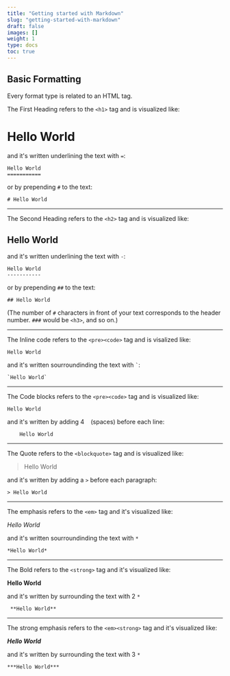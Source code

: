 ```yaml
---
title: "Getting started with Markdown"
slug: "getting-started-with-markdown"
draft: false
images: []
weight: 1
type: docs
toc: true
---
```


## Basic Formatting
Every format type is related to an HTML tag.

The First Heading refers to the `<h1>` tag and is visualized like:

Hello World
===========

and it's written underlining the text with `=`:

    Hello World
    ===========

or by prepending `#` to the text:

    # Hello World
----------

The Second Heading refers to the `<h2>` tag and is visualized like:

Hello World  
-----------

and it's written underlining the text with `-`:

    Hello World  
    -----------

or by prepending `##` to the text:

    ## Hello World

(The number of `#` characters in front of your text corresponds to the header number. `###` would be `<h3>`, and so on.)

----------

The Inline code refers to the `<pre><code>` tag and is visalized like:

`Hello World`

and it's written sourroundinding the text with `` ` ``:

    `Hello World`

----------

The Code blocks refers to the `<pre><code>` tag and is visualized like:

    Hello World

and it's written by adding 4 ` ` (spaces) before each line:

        Hello World

----------

The Quote refers to the `<blockquote>` tag and is visualized like:

> Hello World

and it's written by adding a `>` before each paragraph:

    > Hello World


----------

The emphasis refers to the `<em>` tag and it's visualized like:

*Hello World*

and it's written sourroundinding the text with `*` 

    *Hello World*


----------

The Bold refers to the `<strong>` tag and it's visualized like:

**Hello World**

and it's written by surrounding the text with 2 `*` 

     **Hello World**


----------

The strong emphasis refers to the `<em><strong>` tag and it's visualized like:

***Hello World***

and it's written by surrounding the text with 3 `*` 

    ***Hello World***

